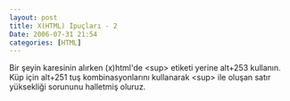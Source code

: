 ```yaml
---
layout: post
title: X(HTML) İpuçları - 2
Date: 2006-07-31 21:54
categories: [HTML]
---
```


Bir şeyin karesinin alırken (x)html'de <sup\> etiketi yerine alt+253 kullanın. Küp için alt+251 tuş kombinasyonlarını kullanarak <sup\> ile oluşan satır yüksekliği sorununu halletmiş oluruz.
